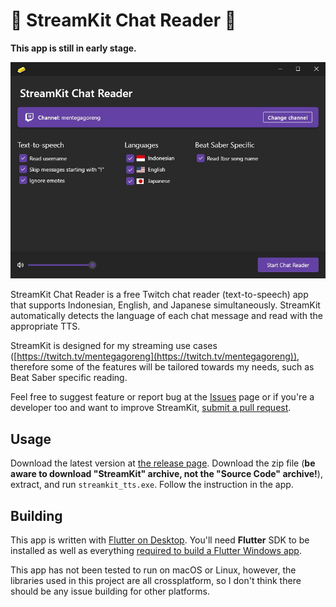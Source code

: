 # 🧈 StreamKit Chat Reader 🧈
**This app is still in early stage.**

![Screenshot](screenshots/streamkit.jpg)

StreamKit Chat Reader is a free Twitch chat reader (text-to-speech) app that supports Indonesian, English, and Japanese simultaneously. StreamKit automatically detects the language of each chat message and read with the appropriate TTS.

StreamKit is designed for my streaming use cases ([https://twitch.tv/mentegagoreng](https://twitch.tv/mentegagoreng)), therefore some of the features will be tailored towards my needs, such as Beat Saber specific reading.

Feel free to suggest feature or report bug at the [Issues](https://github.com/mentegago/streamkit/issues) page or if you're a developer too and want to improve StreamKit, [submit a pull request](https://github.com/mentegago/streamkit/pulls).

## Usage
Download the latest version at [the release page](https://github.com/mentegago/streamkit/releases/latest). Download the zip file (**be aware to download "StreamKit" archive, not the "Source Code" archive!**), extract, and run `streamkit_tts.exe`. Follow the instruction in the app.

## Building
This app is written with [Flutter on Desktop](https://flutter.dev/multi-platform/desktop). You'll need **Flutter** SDK to be installed as well as everything [required to build a Flutter Windows app](https://docs.flutter.dev/desktop#additional-windows-requirements). 

This app has not been tested to run on macOS or Linux, however, the libraries used in this project are all crossplatform, so I don't think there should be any issue building for other platforms.
